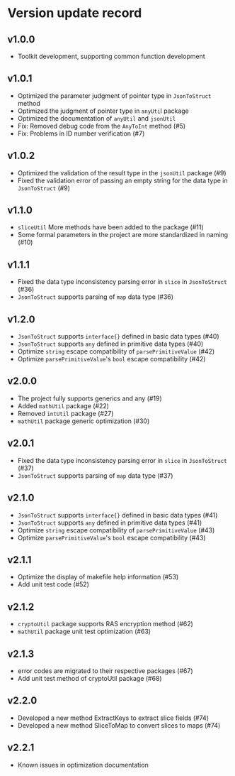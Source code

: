 # Version update record

## v1.0.0
- Toolkit development, supporting common function development

## v1.0.1
- Optimized the parameter judgment of pointer type in `JsonToStruct` method
- Optimized the judgment of pointer type in `anyUti`l package
- Optimized the documentation of `anyUtil` and `jsonUtil`
- Fix: Removed debug code from the `AnyToInt` method (#5)
- Fix: Problems in ID number verification (#7)

## v1.0.2
- Optimized the validation of the result type in the `jsonUtil` package (#9)
- Fixed the validation error of passing an empty string for the data type in `JsonToStruct` (#9)

## v1.1.0
- `sliceUtil` More methods have been added to the package (#11)
- Some formal parameters in the project are more standardized in naming (#10)

## v1.1.1
- Fixed the data type inconsistency parsing error in `slice` in `JsonToStruct` (#36)
- `JsonToStruct` supports parsing of `map` data type (#36)

## v1.2.0
- `JsonToStruct` supports `interface{}` defined in basic data types (#40)
- `JsonToStruct` supports `any` defined in primitive data types (#40)
- Optimize `string` escape compatibility of `parsePrimitiveValue` (#42)
- Optimize `parsePrimitiveValue`'s `bool` escape compatibility (#42)

## v2.0.0
- The project fully supports generics and any (#19)
- Added `mathUtil` package (#22)
- Removed `intUtil` package (#27)
- `mathUtil` package generic optimization (#30)

## v2.0.1
- Fixed the data type inconsistency parsing error in `slice` in `JsonToStruct` (#37)
- `JsonToStruct` supports parsing of `map` data type (#37)

## v2.1.0
- `JsonToStruct` supports `interface{}` defined in basic data types (#41)
- `JsonToStruct` supports `any` defined in primitive data types  (#41)
- Optimize `string` escape compatibility of `parsePrimitiveValue`  (#43)
- Optimize `parsePrimitiveValue`'s `bool` escape compatibility  (#43)

## v2.1.1
- Optimize the display of makefile help information (#53)
- Add unit test code (#52)

## v2.1.2
- `cryptoUtil` package supports RAS encryption method (#62)
- `mathUtil` package unit test optimization (#63)

## v2.1.3
- error codes are migrated to their respective packages (#67)
- Add unit test method of cryptoUtil package (#68)

## v2.2.0
- Developed a new method ExtractKeys to extract slice fields (#74)
- Developed a new method SliceToMap to convert slices to maps (#74)

## v2.2.1
- Known issues in optimization documentation